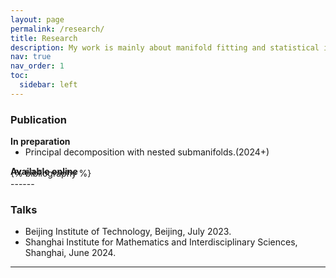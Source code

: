 ```yaml
---
layout: page
permalink: /research/
title: Research
description: My work is mainly about manifold fitting and statistical inference with singularity.
nav: true
nav_order: 1
toc:
  sidebar: left
---
```


### Publication

**In preparation**

<p style="margin-bottom: -1em;"></p>

- Principal decomposition with nested submanifolds.(2024+)

**Available online**

<p style="margin-bottom: -2em;"></p>

<div class="publications">
{% bibliography %}
</div>
------

### Talks
- Beijing Institute of Technology, Beijing, July 2023.
- Shanghai Institute for Mathematics and Interdisciplinary Sciences, Shanghai, June 2024.

------